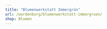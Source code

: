 ```yaml
---
title: "Blumenwerkstatt Immergrün"
url: /wardenburg/blumenwerkstatt-immergruen/
shop: Blumen
---
```

